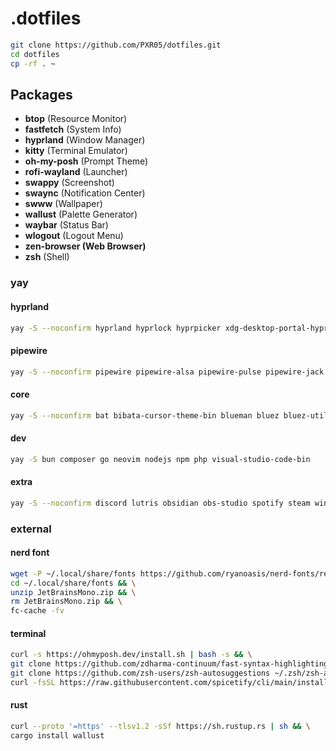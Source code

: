 # .dotfiles

```sh
git clone https://github.com/PXR05/dotfiles.git
cd dotfiles
cp -rf . ~
```
## Packages
- **btop** (Resource Monitor)
- **fastfetch** (System Info)
- **hyprland** (Window Manager)
- **kitty** (Terminal Emulator)
- **oh-my-posh** (Prompt Theme)
- **rofi-wayland** (Launcher)
- **swappy** (Screenshot)
- **swaync** (Notification Center)
- **swww** (Wallpaper)
- **wallust** (Palette Generator)
- **waybar** (Status Bar)
- **wlogout** (Logout Menu)
- **zen-browser (Web Browser)**
- **zsh** (Shell)
  
### yay
#### hyprland
```sh
yay -S --noconfirm hyprland hyprlock hyprpicker xdg-desktop-portal-hyprland xorg-xwayland qt5-wayland qt6-wayland qt5ct qt6ct libva libva-nvidia-driver-git linux-headers polkit-gnome 
```
#### pipewire
```sh
yay -S --noconfirm pipewire pipewire-alsa pipewire-pulse pipewire-jack pavucontrol wireplumber
```
#### core
```sh
yay -S --noconfirm bat bibata-cursor-theme-bin blueman bluez bluez-utils brightnessctl btop cliphist eza fastfetch grim jq kitty nm-connection-editor nwg-look pamixer ripgrep rofi-wayland slurp swappy swaync swww thunar ttf-nerd-fonts-symbols vlc waybar wlogout zen-browser-bin zsh
```
#### dev
```sh
yay -S bun composer go neovim nodejs npm php visual-studio-code-bin
```
#### extra
```sh
yay -S --noconfirm discord lutris obsidian obs-studio spotify steam wine winetricks
```

### external
#### nerd font 
```sh
wget -P ~/.local/share/fonts https://github.com/ryanoasis/nerd-fonts/releases/download/v3.0.2/JetBrainsMono.zip && \
cd ~/.local/share/fonts && \
unzip JetBrainsMono.zip && \
rm JetBrainsMono.zip && \
fc-cache -fv
```
#### terminal
```sh
curl -s https://ohmyposh.dev/install.sh | bash -s && \
git clone https://github.com/zdharma-continuum/fast-syntax-highlighting.git ~/.zsh/fast-syntax-highlighting && \
git clone https://github.com/zsh-users/zsh-autosuggestions ~/.zsh/zsh-autosuggestions && \
curl -fsSL https://raw.githubusercontent.com/spicetify/cli/main/install.sh | sh
```
#### rust
```sh
curl --proto '=https' --tlsv1.2 -sSf https://sh.rustup.rs | sh && \
cargo install wallust
```
